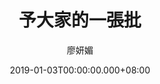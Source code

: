---
issue: 308
title: 予大家的一張批
author: 廖妍媚
date: 2019-01-03T00:00:00.000+08:00
topic: 生活
difficulty: 1
wikidata: Q98095740
wikidata_link: https://www.wikidata.org/wiki/Q98095740
author_wikidata_link: https://www.wikidata.org/wiki/Q98096355
author_wikidata: Q98096355
---
